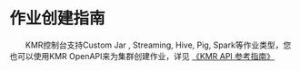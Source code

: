 # 作业创建指南


　　KMR控制台支持Custom Jar , Streaming, Hive, Pig, Spark等作业类型，您也可以使用KMR OpenAPI来为集群创建作业，详见 [《KMR API 参考指南》](api.md)